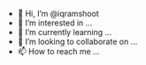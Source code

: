 - 👋 Hi, I’m @iqramshoot
- 👀 I’m interested in ...
- 🌱 I’m currently learning ...
- 💞️ I’m looking to collaborate on ...
- 📫 How to reach me ...

<!---
iqramshoot/iqramshoot is a ✨ special ✨ repository because its `README.md` (this file) appears on your GitHub profile.
You can click the Preview link to take a look at your changes.
--->
